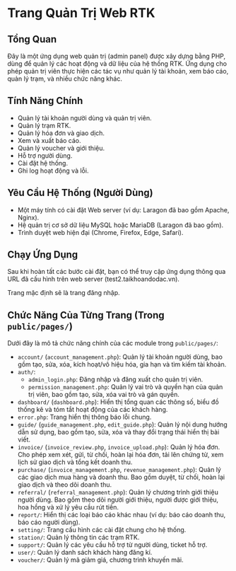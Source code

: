 # Trang Quản Trị Web RTK

## Tổng Quan

Đây là một ứng dụng web quản trị (admin panel) được xây dựng bằng PHP, dùng để quản lý các hoạt động và dữ liệu của hệ thống RTK. Ứng dụng cho phép quản trị viên thực hiện các tác vụ như quản lý tài khoản, xem báo cáo, quản lý trạm, và nhiều chức năng khác.

## Tính Năng Chính

*   Quản lý tài khoản người dùng và quản trị viên.
*   Quản lý trạm RTK.
*   Quản lý hóa đơn và giao dịch.
*   Xem và xuất báo cáo.
*   Quản lý voucher và giới thiệu.
*   Hỗ trợ người dùng.
*   Cài đặt hệ thống.
*   Ghi log hoạt động và lỗi.

## Yêu Cầu Hệ Thống (Người Dùng)

*   Một máy tính có cài đặt Web server (ví dụ: Laragon đã bao gồm Apache, Nginx).
*   Hệ quản trị cơ sở dữ liệu MySQL hoặc MariaDB (Laragon đã bao gồm).
*   Trình duyệt web hiện đại (Chrome, Firefox, Edge, Safari).

## Chạy Ứng Dụng

Sau khi hoàn tất các bước cài đặt, bạn có thể truy cập ứng dụng thông qua URL đã cấu hình trên web server (test2.taikhoandodac.vn).

Trang mặc định sẽ là trang đăng nhập.

## Chức Năng Của Từng Trang (Trong `public/pages/`)

Dưới đây là mô tả chức năng chính của các module trong `public/pages/`:

*   `account/` (`account_management.php`): Quản lý tài khoản người dùng, bao gồm tạo, sửa, xóa, kích hoạt/vô hiệu hóa, gia hạn và tìm kiếm tài khoản.
*   `auth/`:
    *   `admin_login.php`: Đăng nhập và đăng xuất cho quản trị viên.
    *   `permission_management.php`: Quản lý vai trò và quyền hạn của quản trị viên, bao gồm tạo, sửa, xóa vai trò và gán quyền.
*   `dashboard/` (`dashboard.php`): Hiển thị tổng quan các thông số, biểu đồ thống kê và tóm tắt hoạt động của các khách hàng.
*   `error.php`: Trang hiển thị thông báo lỗi chung.
*   `guide/` (`guide_management.php`, `edit_guide.php`): Quản lý nội dung hướng dẫn sử dụng, bao gồm tạo, sửa, xóa và thay đổi trạng thái hiển thị bài viết.
*   `invoice/` (`invoice_review.php`, `invoice_upload.php`): Quản lý hóa đơn. Cho phép xem xét, gửi, từ chối, hoàn lại hóa đơn, tải lên chứng từ, xem lịch sử giao dịch và tổng kết doanh thu.
*   `purchase/` (`invoice_management.php`, `revenue_management.php`): Quản lý các giao dịch mua hàng và doanh thu. Bao gồm duyệt, từ chối, hoàn lại giao dịch và theo dõi doanh thu.
*   `referral/` (`referral_management.php`): Quản lý chương trình giới thiệu người dùng. Bao gồm theo dõi người giới thiệu, người được giới thiệu, hoa hồng và xử lý yêu cầu rút tiền.
*   `report/`: Hiển thị các loại báo cáo khác nhau (ví dụ: báo cáo doanh thu, báo cáo người dùng).
*   `setting/`: Trang cấu hình các cài đặt chung cho hệ thống.
*   `station/`: Quản lý thông tin các trạm RTK.
*   `support/`: Quản lý các yêu cầu hỗ trợ từ người dùng, ticket hỗ trợ.
*   `user/`: Quản lý danh sách khách hàng đăng kí.
*   `voucher/`: Quản lý mã giảm giá, chương trình khuyến mãi.
